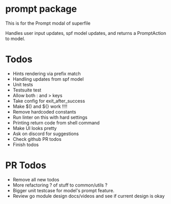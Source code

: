 # prompt package
This is for the Prompt modal of superfile

Handles user input updates, spf model updates, and returns a PromptAction to model. 

# Todos
- Hints rendering via prefix match
- Handling updates from spf model
- Unit tests
- Testsuite test
- Allow both : and > keys
- Take config for exit_after_success
- Make $() and ${} work !!!!
- Remove hardcoded constants
- Run linter on this with hard settings
- Printing return code from shell command
- Make UI looks pretty
- Ask on discord for suggestions
- Check github PR todos
- Finish todos

# PR Todos
- Remove all new todos
- More refactoring ? of stuff to common/utils ?
- Bigger unit testcase for model's prompt feature.
- Review go module design docs/videos and see if current design is okay


